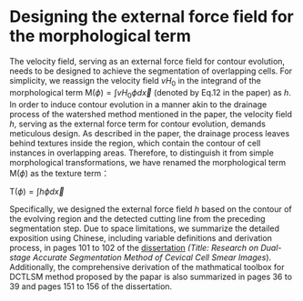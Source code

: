 # Designing the external force field for the morphological term



The velocity field, serving as an external force field for contour evolution, needs to be designed to achieve the segmentation of overlapping cells.  For simplicity, we reassign the velocity field $vH_0$ in the integrand of the morphological term $\mathrm{M}(\phi)=\int vH_0 \phi d \vec{x}$ (denoted by Eq.12 in the paper) as $h$.  In order to induce contour evolution in a manner akin to the drainage process of the watershed method mentioned in the paper, the velocity field $h$, serving as the external force term for contour evolution, demands meticulous design.  As described in the paper, the drainage process leaves behind textures inside the region, which contain the contour of cell instances in overlapping areas. Therefore, to distinguish it from simple morphological transformations, we have renamed the morphological term  $\mathrm{M}(\phi)$ as the texture term：

$\mathrm{T}(\phi)=\int h \phi d \vec{x}$

Specifically, we designed the external force field $h$ based on the contour of the evolving region and the detected cutting line from the preceding segmentation step. Due to space limitations, we summarize the detailed exposition using Chinese, including variable definitions and derivation process, in pages 101 to 102 of the [dissertation](http://ir.sia.cn/handle/173321/33300?mode=full&submit_simple=Show+full+item+record) *(Title: Research on Dual-stage Accurate Segmentation Method of*
*Cevical Cell Smear Images*). Additionally, the comprehensive derivation of the mathmatical toolbox for DCTLSM method proposed by the papar is also summarized in pages 36 to 39  and pages 151 to 156  of the dissertation. 

